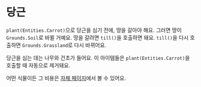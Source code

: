 # 당근
`plant(Entities.Carrot)`으로 당근을 심기 전에, 땅을 갈아야 해요. 그러면 땅이 `Grounds.Soil`로 바뀔 거예요. 땅을 갈려면 `till()`을 호출하면 돼요. `till()`을 다시 호출하면 `Grounds.Grassland`로 다시 바뀌어요.

당근을 심는 데는 나무와 건초가 들어요. 이 아이템들은 `plant(Entities.Carrot)`을 호출할 때 자동으로 제거돼요.

어떤 식물이든 그 비용은 [자체 페이지](objects/carrot)에서 볼 수 있어요.